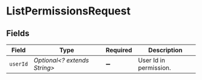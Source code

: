 # ListPermissionsRequest


## Fields

| Field                        | Type                         | Required                     | Description                  |
| ---------------------------- | ---------------------------- | ---------------------------- | ---------------------------- |
| `userId`                     | *Optional<? extends String>* | :heavy_minus_sign:           | User Id in permission.       |